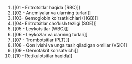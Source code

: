 1. [[01 - Eritrotsitlar haqida (RBC)]]
2. [[02 - Anemiyalar va ularning turlari]]
3. [[03- Gemoglobin ko'rsatkichlari (HGB)]]
4. [[04- Eritrotsitlar cho'kish tezligi (SOE)]]
5. [[05 - Leykotsitlar (WBC)]]
6. [[06 - Leykozlar va ularning turlari]]
7. [[07 - Trombotsitlar (PLT)]]
8. [[08 - Qon ivishi va unga tasir qiladigan omillar (VSK)]]
9. [[09 - Gemotakrit ko'rsatkichi]]
10. [[10 - Retikulotsitlar haqida]]